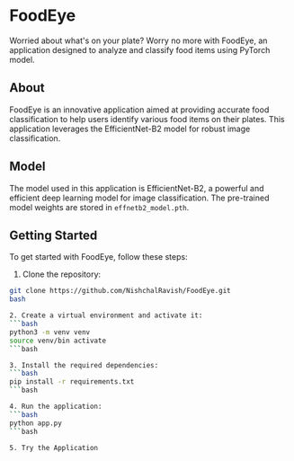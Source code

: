 # FoodEye

Worried about what's on your plate? Worry no more with FoodEye, an application designed to analyze and classify food items using PyTorch model.

## About

FoodEye is an innovative application aimed at providing accurate food classification to help users identify various food items on their plates. This application leverages the EfficientNet-B2 model for robust image classification.

## Model

The model used in this application is EfficientNet-B2, a powerful and efficient deep learning model for image classification. The pre-trained model weights are stored in `effnetb2_model.pth`.

## Getting Started

To get started with FoodEye, follow these steps:

1. Clone the repository:

```bash
git clone https://github.com/NishchalRavish/FoodEye.git
bash

2. Create a virtual environment and activate it:
```bash
python3 -m venv venv
source venv/bin activate
```bash

3. Install the required dependencies:
```bash
pip install -r requirements.txt
```bash

4. Run the application:
```bash
python app.py
```bash

5. Try the Application
